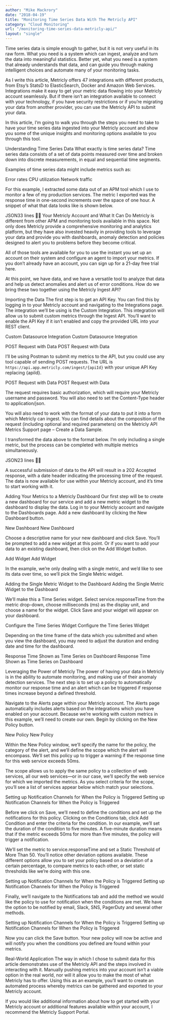 ```yaml
---
author: "Mike Mackrory"
date: "2018-04-19"
title: "Monitoring Time Series Data With The Metricly API"
category: "Cloud Monitoring"
url: "/monitoring-time-series-data-metricly-api/"
layout: "single"
---
```


Time series data is simple enough to gather, but it is not very useful in its raw form. What you need is a system which can ingest, analyze and turn the data into meaningful statistics. Better yet, what you need is a system that already understands that data, and can guide you through making intelligent choices and automate many of your monitoring tasks.

As I write this article, Metricly offers 47 integrations with different products, from Etsy’s StatsD to ElasticSearch, Docker and Amazon Web Services. Integrations make it easy to get your metric data flowing into your Metricly account seamlessly. But if there isn’t an integration available to connect with your technology, if you have security restrictions or if you’re migrating your data from another provider, you can use the Metricly API to submit your data.

In this article, I’m going to walk you through the steps you need to take to have your time series data ingested into your Metricly account and show you some of the unique insights and monitoring options available to you through this tool.

Understanding Time Series Data
What exactly is time series data? Time series data consists of a set of data points measured over time and broken down into discrete measurements, in equal and sequential time segments.

Examples of time series data might include metrics such as:

Error rates
CPU utilization
Network traffic

For this example, I extracted some data out of an APM tool which I use to monitor a few of my production services. The metric I exported was the response time in one-second increments over the space of one hour. A snippet of what that data looks like is shown below.

JSON33 lines

Your Metricly Account and What It Can Do
Metricly is different from other APM and monitoring tools available in this space. Not only does Metricly provide a comprehensive monitoring and analytics platform, but they have also invested heavily in providing tools to leverage your data and provide you with dashboards, anomaly detection and policies designed to alert you to problems before they become critical.

All of those tools are available for you to use the instant you set up an account on their system and configure an agent to import your metrics. If you don’t already have an account, you can sign up for a 21-day free trial here.

At this point, we have data, and we have a versatile tool to analyze that data and help us detect anomalies and alert us of error conditions. How do we bring these two together using the Metricly Ingest API?

Importing the Data
The first step is to get an API Key. You can find this by logging in to your Metricly account and navigating to the Integrations page. The integration we’ll be using is the Custom Integration. This integration will allow us to submit custom metrics through the Ingest API.  You’ll want to enable the API Key if it isn’t enabled and copy the provided URL into your REST client.

Custom Datasource Integration
Custom Datasource Integration

POST Request with Data
POST Request with Data

I’ll be using Postman to submit my metrics to the API, but you could use any tool capable of sending POST requests. The URL is `https://api.app.metricly.com/ingest/{apiId}`  with your unique API Key replacing {apiId}.

POST Request with Data
POST Request with Data

The request requires basic authorization, which will require your Metricly username and password. You will also need to set the Content-Type header to application/json.

You will also need to work with the format of your data to put it into a form which Metricly can ingest. You can find details about the composition of the request (including optional and required parameters) on the Metricly API Metrics Support page – Create a Data Sample.

I transformed the data above to the format below. I’m only including a single metric, but the process can be completed with multiple metrics simultaneously.

JSON23 lines



A successful submission of data to the API will result in a 202 Accepted response, with a date header indicating the processing time of the request. The data is now available for use within your Metricly account, and it’s time to start working with it.

Adding Your Metrics to a Metricly Dashboard
Our first step will be to create a new dashboard for our service and add a new metric widget to the dashboard to display the data. Log in to your Metricly account and navigate to the Dashboards page. Add a new dashboard by clicking the New Dashboard button.

New Dashboard
New Dashboard

Choose a descriptive name for your new dashboard and click Save. You’ll be prompted to add a new widget at this point. Or if you want to add your data to an existing dashboard, then click on the Add Widget button.

Add Widget
Add Widget

In the example, we’re only dealing with a single metric, and we’d like to see its data over time, so we’ll pick the Single Metric widget.

Adding the Single Metric Widget to the Dashboard
Adding the Single Metric Widget to the Dashboard

We’ll make this a Time Series widget. Select service.responseTime from the metric drop-down, choose milliseconds (ms) as the display unit, and choose a name for the widget. Click Save and your widget will appear on your dashboard.

Configure the Time Series Widget
Configure the Time Series Widget

Depending on the time frame of the data which you submitted and when you view the dashboard, you may need to adjust the duration and ending date and time for the dashboard.

Response Time Shown as Time Series on Dashboard
Response Time Shown as Time Series on Dashboard

Leveraging the Power of Metricly
The power of having your data in Metricly is in the ability to automate monitoring, and making use of their anomaly detection services. The next step is to set up a policy to automatically monitor our response time and an alert which can be triggered if response times increase beyond a defined threshold.

Navigate to the Alerts page within your Metricly account. The Alerts page automatically includes alerts based on the integrations which you have enabled on your account. Because we’re working with custom metrics in this example, we’ll need to create our own. Begin by clicking on the New Policy button.

New Policy
New Policy

Within the New Policy window, we’ll specify the name for the policy, the category of the alert, and we’ll define the scope which the alert will encompass. We’ll set this policy up to trigger a warning if the response time for this web service exceeds 50ms.

The scope allows us to apply the same policy to a collection of web services, all our web services—or in our case, we’ll specify the web service for which we imported the metrics. As you select criteria for the scope, you’ll see a list of services appear below which match your selections.

Setting up Notification Channels for When the Policy is Triggered
Setting up Notification Channels for When the Policy is Triggered

Before we click on Save, we’ll need to define the conditions and set up the notifications for this policy. Clicking on the Conditions tab, click Add Condition and enter the criteria for the condition. In our example, we’ll set the duration of the condition to five minutes. A five-minute duration means that if the metric exceeds 50ms for more than five minutes, the policy will trigger a notification.

We’ll set the metric to service.responseTime and set a Static Threshold of More Than 50. You’ll notice other deviation options available. These different options allow you to set your policy based on a deviation of a certain percentage, to compare metrics to each other, or set static thresholds like we’re doing with this one.

Setting up Notification Channels for When the Policy is Triggered
Setting up Notification Channels for When the Policy is Triggered

Finally, we’ll navigate to the Notifications tab and add the method we would like the policy to use for notification when the conditions are met. We have the option to be notified by email, Slack, SNS, PagerDuty and several other methods.

Setting up Notification Channels for When the Policy is Triggered
Setting up Notification Channels for When the Policy is Triggered

Now you can click the Save button. Your new policy will now be active and will notify you when the conditions you defined are found within your metrics.

Real-World Application
The way in which I chose to submit data for this article demonstrates use of the Metricly API and the steps involved in interacting with it. Manually pushing metrics into your account isn’t a viable option in the real world, nor will it allow you to make the most of what Metricly has to offer. Using this as an example, you’ll want to create an automated process whereby metrics can be gathered and exported to your Metricly account.

If you would like additional information about how to get started with your Metricly account or additional features available within your account, I recommend the Metricly Support Portal.
